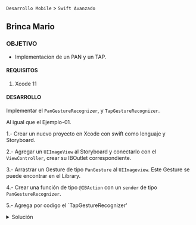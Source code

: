  

`Desarrollo Mobile` > `Swift Avanzado`
	
## Brinca Mario

### OBJETIVO 

-  Implementacion de un PAN y un TAP.

#### REQUISITOS 

1. Xcode 11

#### DESARROLLO

Implementar el `PanGestureRecognizer`, y `TapGestureRecognizer`.

Al igual que el Ejemplo-01.

1.- Crear un nuevo proyecto en Xcode con swift como lenguaje y Storyboard.

2.- Agregar un `UIImageView` al Storyboard y conectarlo con el `ViewController`, crear su IBOutlet correspondiente.

3.- Arrastrar un Gesture de tipo `PanGesture` al `UIImageview`. Este Gesture se puede encontrar en el Library.

4.- Crear una función de tipo `@IBAction` con un `sender` de tipo `PanGestureRecognizer`.

5.- Agrega por codigo el `TapGestureRecognizer'

<details>
	<summary>Solución</summary>
	<p> La función que va conectada con el Gesture debe tener el parámetro de sender igual al gesture, es decir, si es un Pan gesture, el parámetro debe ser UIPanGestureRecognizer.</p>

```
  @IBAction func handlePan(_ sender: UIPanGestureRecognizer){

   }
```


<p> Nuestro codigo del PAN nos ayudara a ver el funcionamiento al momento de arrastrar la imagen.</p>

```
@IBAction func handlePan(_ sender: UIPanGestureRecognizer) {
        
        if sender.state == UIGestureRecognizer.State.began {
            print("Inicio gesture")
        }
        else if sender.state == UIGestureRecognizer.State.ended {
            print("fin gesture")
        }
        
        let translation = sender.translation(in: view)

        guard let gestureView = sender.view else {
            return
        }

        gestureView.center = CGPoint(
            x: gestureView.center.x + translation.x,
            y: gestureView.center.y + translation.y
        )

        sender.setTranslation(.zero, in: view)
    }
```
</details> 

